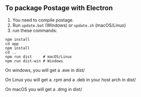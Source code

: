 ## To package Postage with Electron
1. You need to compile postage.
2. Run `update.bat` (Windows) or `update.sh` (macOS/Linux)
3. run these commands:
```
npm install
cd app
npm install
cd ..
npm run dist     # macOS/Linux
npm run dist-win # Windows
```

On windows, you will get a .exe in dist/

On Linux you will get a .rpm and a .deb in your host arch in dist/

On macOS you will get a .dmg in dist/
